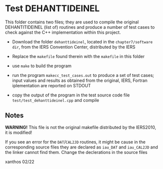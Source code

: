 # Test DEHANTTIDEINEL

This folder contains two files; they are used to compile the original 
DEHANTITIDEINEL (list of) routines and produce a number of test cases to check
against the C++ implementation within this project.

* Download the folder `dehanttideinel`, located in the `chapter7/software dir`,
from the IERS Convention Center, distributed by the IERS

* Replace the `makefile` found therein with the `makefile` in this folder

* use `make` to build the program

* run the program `makecc_test_cases.out` to produce a set of test cases;
input values and results as obtained from the original, IERS, Fortran 
iplementation are reported on STDOUT

* copy the output of the program in the test source code file 
`test/test_dehanttideinel.cpp` and compile


## Notes

**WARNING!** This file is not the original makefile distributed by the
IERS2010, it is modified!

If you see an error for the `DAT`/`CAL2JD` routines, it might be cause in the
corresponding source files they are declared as `iau_DAT` and `iau_CAL2JD` and
the linker cannot find them. Change the declerations in the source files

xanthos 02/22
